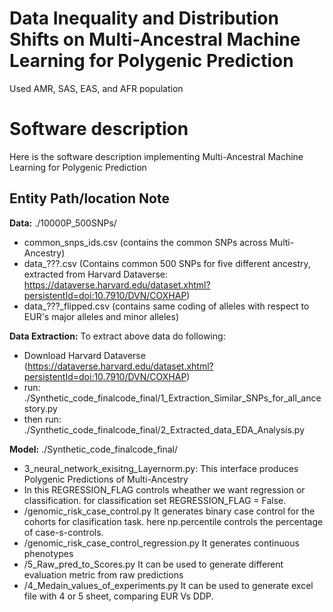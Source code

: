 # Data Inequality and Distribution Shifts on Multi-Ancestral Machine Learning for Polygenic Prediction
Used AMR, SAS, EAS, and AFR population


# Software description
Here is the software description implementing Multi-Ancestral Machine Learning for Polygenic Prediction

## Entity Path/location Note
**Data:** ./10000P_500SNPs/
- common_snps_ids.csv (contains the common SNPs across Multi-Ancestry)
- data_???.csv (Contains common 500 SNPs for five different ancestry, extracted from Harvard Dataverse: https://dataverse.harvard.edu/dataset.xhtml?persistentId=doi:10.7910/DVN/COXHAP)
- data_???_flipped.csv (contains same coding of alleles with respect to EUR's major alleles and minor alleles)

**Data Extraction:** To extract above data do following: 
- Download Harvard Dataverse (https://dataverse.harvard.edu/dataset.xhtml?persistentId=doi:10.7910/DVN/COXHAP)
- run: ./Synthetic_code_finalcode_final/1_Extraction_Similar_SNPs_for_all_ancestory.py
- then run: ./Synthetic_code_finalcode_final/2_Extracted_data_EDA_Analysis.py

**Model:** ./Synthetic_code_finalcode_final/
- 3_neural_network_exisitng_Layernorm.py:  This interface produces Polygenic Predictions of Multi-Ancestry
- In this REGRESSION_FLAG controls wheather we want regression or classification. for classification set REGRESSION_FLAG = False.
- /genomic_risk_case_control.py It generates binary case control for the cohorts for clasification task. here np.percentile controls the percentage of case-s-controls.
- /genomic_risk_case_control_regression.py It generates continuous phenotypes
- /5_Raw_pred_to_Scores.py It can be used to generate different evaluation metric from raw predictions
- /4_Medain_values_of_experiments.py It can be used to generate excel file with 4 or 5 sheet, comparing EUR Vs DDP.
  


